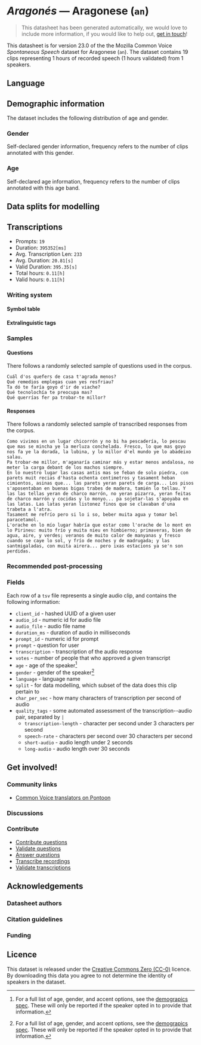 # *Aragonés* &mdash; Aragonese (`an`)
> This datasheet has been generated automatically, we would love to include more information, if you would like to help out, [get in touch](https://github.com/common-voice/common-voice/blob/main/docs/COMMUNITIES.md)!

 This datasheet is for version 23.0 of the the Mozilla Common Voice *Spontaneous Speech* dataset 
for Aragonese (`an`). The dataset contains 19 clips representing 1 hours of recorded
speech (1 hours validated) from 1 speakers.

## Language
<!-- {{LANGUAGE_DESCRIPTION}} -->
<!-- Provide a brief (1-2 paragraph) description of your language -->

## Demographic information
The dataset includes the following distribution of age and gender.
<!-- You can get a lot of the information in this section from https://analyzer.cv-toolbox.web.tr/browse -->

### Gender
Self-declared gender information, frequency refers to the number of clips annotated with this gender.
<!-- {{GENDER_TABLE}} -->
<!-- @ AUTOMATICALLY GENERATED @ -->
<!-- | Gender | Frequency |
|--------|-----------|
| male, masculine | ? |
| undeclared | ? |
| female, feminine | ? | -->

### Age
Self-declared age information, frequency refers to the number of clips annotated with this age band.
<!-- {{AGE_TABLE}} -->
<!-- @ AUTOMATICALLY GENERATED @ -->
<!-- | Age band | Frequency |
|----------|-----------|
| teens | ? |
| twenties | ? |
| thirties | ? |
| fourties | ? |
| fifties | ? |
   ...if other age ranges are present in your data, add rows... -->

## Data splits for modelling

## Transcriptions
* Prompts: `19`
* Duration: `395352[ms]`
* Avg. Transcription Len: `233`
* Avg. Duration: `20.81[s]`
* Valid Duration: `395.35[s]`
* Total hours: `0.11[h]`
* Valid hours: `0.11[h]`
<!-- {{TRANSCRIPTIONS_DESCRIPTION}} -->
<!-- A description of the transcription system used -->

### Writing system
<!-- {{WRITING_SYSTEM_DESCRIPTION}} -->
<!-- @ OPTIONAL @ -->
<!-- A description of the writing system (or writing systems) used in the text corpus -->

#### Symbol table
<!-- {{ALPHABET_TABLE}} -->
<!-- @ OPTIONAL @ -->
<!-- If the writing system is alphabetic, you can include the valid alphabet here -->

#### Extralinguistic tags

### Samples

#### Questions
There follows a randomly selected sample of questions used in the corpus.

```
Cuál d'os quefers de casa t'agrada menos?
Qué remedios emplegas cuan yes resfriau?
Ta dó te faría goyo d'ir de viache?
Qué tecnolochía te preocupa mas?
Qué querrías fer pa trobar-te millor?
```
<!-- {{QUESTIONS_SAMPLE}} -->

#### Responses
There follows a randomly selected sample of transcribed responses from the corpus.

```
Como vivimos en un lugar chicorrón y no bi ha pescadería, lo pescau que mas se mincha ye la merluza conchelada. Fresco, lo que mas goyo nos fa ye la dorada, la lubina, y lo millor d'el mundo ye lo abadeixo salau.
Pa trobar-me millor, m'aganaría caminar más y estar menos andalosa, no meter la carga debant de los machos siempre.
En lo nuestro lugar las casas antis mas se feban de solo piedra, con parets muit recias d'hasta ochenta centimetros y tasament heban cimientos, asinas que... las parets yeran parets de carga... Los pisos s'aposentaban en buenas bigas trabes de madera, tamién lo tellau. Y las las tellas yeran de charco marrón, no yeran pizarra, yeran feitas de charco marrón y cocidas y lo monyo... pa sojetar-las s'apoyaba en las latas. Las latas yeran listonez finos que se clavaban d'una trabeta a l'atra. 
Tasament me refrío pero si lo i so, beber muita agua y tomar bel paracetamol.
L'orache en lo mío lugar habría que estar como l'orache de lo mont en lo Pirineu: muito frío y muita nieu en himbierno; primaveras, bien de agua, aire, y verdes; veranos de muito calor de manyanas y fresco cuando se caye lo sol, y frío de noches y de madrugada; y las santmigaladas, con muita airera... pero ixas estacions ya se'n son perdidas.
```
<!-- {{TRANSCRIPTIONS_SAMPLE}} -->

### Recommended post-processing
<!-- {{RECOMMENDED_POSTPROCESSING_DESCRIPTION}} -->
<!-- @ OPTIONAL @ -->
<!-- What should people do before they use the data, for example Unicode normalisation or normalisation of extralinguistic tags -->

### Fields
Each row of a `tsv` file represents a single audio clip, and contains the following information:

* `client_id` - hashed UUID of a given user
* `audio_id` - numeric id for audio file
* `audio_file` - audio file name
* `duration_ms` - duration of audio in milliseconds
* `prompt_id` - numeric id for prompt
* `prompt` - question for user
* `transcription` - transcription of the audio response
* `votes` - number of people that who approved a given transcript
* `age` - age of the speaker[^1]
* `gender` - gender of the speaker[^1]
* `language` - language name
* `split` - for data modelling, which subset of the data does this clip pertain to
* `char_per_sec` - how many characters of transcription per second of audio
* `quality_tags` - some automated assessment of the transcription--audio pair, separated by `|`
   *  `transcription-length` - character per second under 3 characters per second
   * `speech-rate` - characters per second over 30 characters per second
   * `short-audio` - audio length under 2 seconds
   * `long-audio` - audio length over 30 seconds

#### 
[^1]: For a full list of age, gender, and accent options, see the
[demograpics
spec](https://github.com/common-voice/common-voice/blob/main/web/src/stores/demographics.ts). These
will only be reported if the speaker opted in to provide that
information.

## Get involved!

### Community links
* [Common Voice translators on Pontoon](https://pontoon.mozilla.org/an/common-voice/contributors/)
<!-- {{COMMUNITY_LINKS_LIST}} -->
<!-- @ OPTIONAL @ -->
<!-- Links to community chats / fora -->

### Discussions
<!-- {{DISCUSSION_LINKS_LIST}} -->
<!-- @ OPTIONAL @ -->
<!-- Any links to discussions, for example on Discourse or other fora or blogs can be included here -->

### Contribute
* [Contribute questions](https://commonvoice.mozilla.org/spontaneous-speech/beta/question)
* [Validate questions](https://commonvoice.mozilla.org/spontaneous-speech/beta/validate)
* [Answer questions](https://commonvoice.mozilla.org/spontaneous-speech/beta/prompts)
* [Transcribe recordings](https://commonvoice.mozilla.org/spontaneous-speech/beta/transcribe)
* [Validate transcriptions](https://commonvoice.mozilla.org/spontaneous-speech/beta/check-transcript)
<!-- {{CONTRIBUTE_LINKS_LIST}} -->
<!-- Here you can include links for how to contribute to the dataset -->

## Acknowledgements

### Datasheet authors
<!-- {{DATASHEET_AUTHORS_LIST}} -->
<!-- A list in the format of: Your Name <email@email.com> -->

### Citation guidelines
<!-- {{CITATION_DESCRIPTION}} -->
<!-- @ OPTIONAL @ -->
<!-- If you published a paper and would like people to cite it, you can include the BiBTeX here -->

### Funding
<!-- {{FUNDING_DESCRIPTION}} -->
<!-- @ OPTIONAL @ -->
<!-- If you received any funding, you can include the acknowledgement here -->

## Licence
This dataset is released under the [Creative Commons Zero (CC-0)](https://creativecommons.org/public-domain/cc0/) licence. By downloading this data
you agree to not determine the identity of speakers in the dataset.